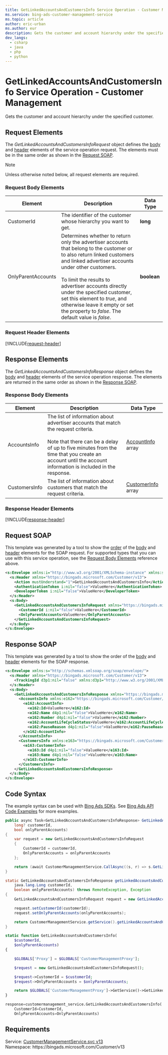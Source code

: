 ```yaml
---
title: GetLinkedAccountsAndCustomersInfo Service Operation - Customer Management
ms.service: bing-ads-customer-management-service
ms.topic: article
author: eric-urban
ms.author: eur
description: Gets the customer and account hierarchy under the specified customer.
dev_langs: 
  - csharp
  - java
  - php
  - python
---
```

# GetLinkedAccountsAndCustomersInfo Service Operation - Customer Management
Gets the customer and account hierarchy under the specified customer.  

## <a name="request"></a>Request Elements
The *GetLinkedAccountsAndCustomersInfoRequest* object defines the [body](#request-body) and [header](#request-header) elements of the service operation request. The elements must be in the same order as shown in the [Request SOAP](#request-soap). 

> [!NOTE]
> Unless otherwise noted below, all request elements are required.

### <a name="request-body"></a>Request Body Elements

|Element|Description|Data Type|
|-----------|---------------|-------------|
|<a name="customerid"></a>CustomerId|The identifier of the customer whose hierarchy you want to get.|**long**|
|<a name="onlyparentaccounts"></a>OnlyParentAccounts|Determines whether to return only the advertiser accounts that belong to the customer or to also return linked customers and linked advertiser accounts under other customers.<br/><br/>To limit the results to advertiser accounts directly under the specified customer, set this element to *true*, and otherwise leave it empty or set the property to *false*. The default value is *false*.|**boolean**|

### <a name="request-header"></a>Request Header Elements
[!INCLUDE[request-header](./includes/request-header.md)]

## <a name="response"></a>Response Elements
The *GetLinkedAccountsAndCustomersInfoResponse* object defines the [body](#response-body) and [header](#response-header) elements of the service operation response. The elements are returned in the same order as shown in the [Response SOAP](#response-soap).

### <a name="response-body"></a>Response Body Elements

|Element|Description|Data Type|
|-----------|---------------|-------------|
|<a name="accountsinfo"></a>AccountsInfo|The list of information about advertiser accounts that match the request criteria.<br/><br/>Note that there can be a delay of up to five minutes from the time that you create an account until the account information is included in the response.|[AccountInfo](accountinfo.md) array|
|<a name="customersinfo"></a>CustomersInfo|The list of information about customers that match the request criteria.|[CustomerInfo](customerinfo.md) array|

### <a name="response-header"></a>Response Header Elements
[!INCLUDE[response-header](./includes/response-header.md)]

## <a name="request-soap"></a>Request SOAP
This template was generated by a tool to show the [order](../guides/services-protocol.md#element-order) of the [body](#request-body) and [header](#request-header) elements for the SOAP request. For supported types that you can use with this service operation, see the [Request Body Elements](#request-body) reference above.

```xml
<s:Envelope xmlns:i="http://www.w3.org/2001/XMLSchema-instance" xmlns:s="http://schemas.xmlsoap.org/soap/envelope/">
  <s:Header xmlns="https://bingads.microsoft.com/Customer/v13">
    <Action mustUnderstand="1">GetLinkedAccountsAndCustomersInfo</Action>
    <AuthenticationToken i:nil="false">ValueHere</AuthenticationToken>
    <DeveloperToken i:nil="false">ValueHere</DeveloperToken>
  </s:Header>
  <s:Body>
    <GetLinkedAccountsAndCustomersInfoRequest xmlns="https://bingads.microsoft.com/Customer/v13">
      <CustomerId i:nil="false">ValueHere</CustomerId>
      <OnlyParentAccounts>ValueHere</OnlyParentAccounts>
    </GetLinkedAccountsAndCustomersInfoRequest>
  </s:Body>
</s:Envelope>
```

## <a name="response-soap"></a>Response SOAP
This template was generated by a tool to show the order of the [body](#response-body) and [header](#response-header) elements for the SOAP response.

```xml
<s:Envelope xmlns:s="http://schemas.xmlsoap.org/soap/envelope/">
  <s:Header xmlns="https://bingads.microsoft.com/Customer/v13">
    <TrackingId d3p1:nil="false" xmlns:d3p1="http://www.w3.org/2001/XMLSchema-instance">ValueHere</TrackingId>
  </s:Header>
  <s:Body>
    <GetLinkedAccountsAndCustomersInfoResponse xmlns="https://bingads.microsoft.com/Customer/v13">
      <AccountsInfo xmlns:e162="https://bingads.microsoft.com/Customer/v13/Entities" d4p1:nil="false" xmlns:d4p1="http://www.w3.org/2001/XMLSchema-instance">
        <e162:AccountInfo>
          <e162:Id>ValueHere</e162:Id>
          <e162:Name d4p1:nil="false">ValueHere</e162:Name>
          <e162:Number d4p1:nil="false">ValueHere</e162:Number>
          <e162:AccountLifeCycleStatus>ValueHere</e162:AccountLifeCycleStatus>
          <e162:PauseReason d4p1:nil="false">ValueHere</e162:PauseReason>
        </e162:AccountInfo>
      </AccountsInfo>
      <CustomersInfo xmlns:e163="https://bingads.microsoft.com/Customer/v13/Entities" d4p1:nil="false" xmlns:d4p1="http://www.w3.org/2001/XMLSchema-instance">
        <e163:CustomerInfo>
          <e163:Id d4p1:nil="false">ValueHere</e163:Id>
          <e163:Name d4p1:nil="false">ValueHere</e163:Name>
        </e163:CustomerInfo>
      </CustomersInfo>
    </GetLinkedAccountsAndCustomersInfoResponse>
  </s:Body>
</s:Envelope>
```

## <a name="example"></a>Code Syntax
The example syntax can be used with [Bing Ads SDKs](../guides/client-libraries.md). See [Bing Ads API Code Examples](../guides/code-examples.md) for more examples.
```csharp
public async Task<GetLinkedAccountsAndCustomersInfoResponse> GetLinkedAccountsAndCustomersInfoAsync(
	long? customerId,
	bool onlyParentAccounts)
{
	var request = new GetLinkedAccountsAndCustomersInfoRequest
	{
		CustomerId = customerId,
		OnlyParentAccounts = onlyParentAccounts
	};

	return (await CustomerManagementService.CallAsync((s, r) => s.GetLinkedAccountsAndCustomersInfoAsync(r), request));
}
```
```java
static GetLinkedAccountsAndCustomersInfoResponse getLinkedAccountsAndCustomersInfo(
	java.lang.Long customerId,
	boolean onlyParentAccounts) throws RemoteException, Exception
{
	GetLinkedAccountsAndCustomersInfoRequest request = new GetLinkedAccountsAndCustomersInfoRequest();

	request.setCustomerId(customerId);
	request.setOnlyParentAccounts(onlyParentAccounts);

	return CustomerManagementService.getService().getLinkedAccountsAndCustomersInfo(request);
}
```
```php
static function GetLinkedAccountsAndCustomersInfo(
	$customerId,
	$onlyParentAccounts)
{

	$GLOBALS['Proxy'] = $GLOBALS['CustomerManagementProxy'];

	$request = new GetLinkedAccountsAndCustomersInfoRequest();

	$request->CustomerId = $customerId;
	$request->OnlyParentAccounts = $onlyParentAccounts;

	return $GLOBALS['CustomerManagementProxy']->GetService()->GetLinkedAccountsAndCustomersInfo($request);
}
```
```python
response=customermanagement_service.GetLinkedAccountsAndCustomersInfo(
	CustomerId=CustomerId,
	OnlyParentAccounts=OnlyParentAccounts)
```

## Requirements
Service: [CustomerManagementService.svc v13](https://clientcenter.api.bingads.microsoft.com/Api/CustomerManagement/v13/CustomerManagementService.svc)  
Namespace: https\://bingads.microsoft.com/Customer/v13  

